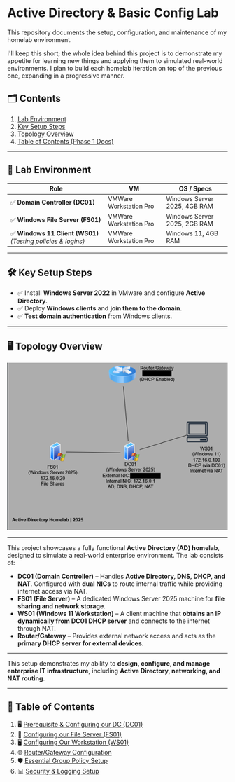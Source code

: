 # Active Directory & Basic Config Lab

This repository documents the setup, configuration, and maintenance of my homelab environment.

I'll keep this short; the whole idea behind this project is to demonstrate my appetite for learning new things and applying them to simulated real-world environments. I plan to build each homelab iteration on top of the previous one, expanding in a progressive manner.

## 🗂️ Contents
1. [Lab Environment](#-lab-environment)
2. [Key Setup Steps](#️-key-setup-steps)
3. [Topology Overview](#-topology-overview)
4. [Table of Contents (Phase 1 Docs)](#-table-of-contents)

---

## 🧪 Lab Environment

| **Role** | VM | **OS / Specs** |
| --- | --- | --- |
| ✅ **Domain Controller (DC01)** | VMWare Workstation Pro | Windows Server 2025, 4GB RAM |
| ✅ **Windows File Server (FS01)** | VMWare Workstation Pro | Windows Server 2025, 2GB RAM |
| ✅ **Windows 11 Client (WS01)** *(Testing policies & logins)* | VMWare Workstation Pro | Windows 11, 4GB RAM |

---

## 🛠️ Key Setup Steps

- ✅ Install **Windows Server 2022** in VMware and configure **Active Directory**.
- ✅ Deploy **Windows clients** and **join them to the domain**.
- ✅ **Test domain authentication** from Windows clients.

---

## 🖥️ Topology Overview

![Topology Diagram - Phase 1](./assets/topology.png)

---

This project showcases a fully functional **Active Directory (AD) homelab**, designed to simulate a real-world enterprise environment. The lab consists of:

- **DC01 (Domain Controller)** – Handles **Active Directory, DNS, DHCP, and NAT**. Configured with **dual NICs** to route internal traffic while providing internet access via NAT.
- **FS01 (File Server)** – A dedicated Windows Server 2025 machine for **file sharing and network storage**.
- **WS01 (Windows 11 Workstation)** – A client machine that **obtains an IP dynamically from DC01 DHCP server** and connects to the internet through NAT.
- **Router/Gateway** – Provides external network access and acts as the **primary DHCP server for external devices**.

---

This setup demonstrates my ability to **design, configure, and manage enterprise IT infrastructure**, including **Active Directory, networking, and NAT routing**.

---

## 📂 Table of Contents

1. 🖥️ [Prerequisite & Configuring our DC (DC01)](./DC01_Config.md)
2. 📁 [Configuring our File Server (FS01)](./FS01_Config.md)
3. 🖥️ [Configuring Our Workstation (WS01)](./WS01_Config.md)
4. 🌐 [Router/Gateway Configuration](./Router_Config.md)
5. 🛡️ [Essential Group Policy Setup](./GroupPolicy.md)
6. 📊 [Security & Logging Setup](./Security_Logging.md)
